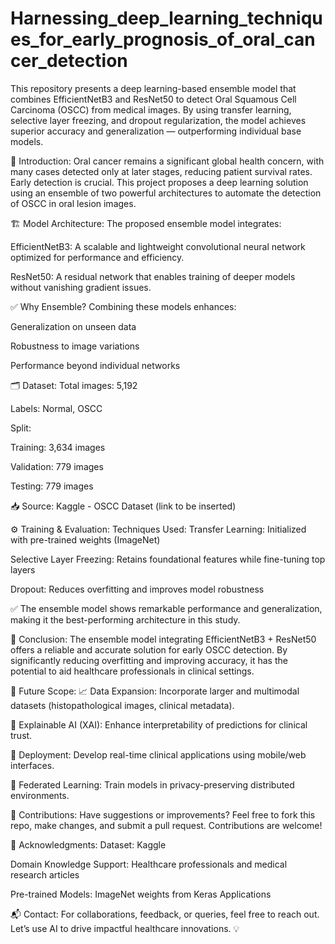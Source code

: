 # Harnessing_deep_learning_techniques_for_early_prognosis_of_oral_cancer_detection
This repository presents a deep learning-based ensemble model that combines EfficientNetB3 and ResNet50 to detect Oral Squamous Cell Carcinoma (OSCC) from medical images. By using transfer learning, selective layer freezing, and dropout regularization, the model achieves superior accuracy and generalization — outperforming individual base models.

📌 Introduction: 
Oral cancer remains a significant global health concern, with many cases detected only at later stages, reducing patient survival rates. Early detection is crucial. This project proposes a deep learning solution using an ensemble of two powerful architectures to automate the detection of OSCC in oral lesion images.

🏗️ Model Architecture:
The proposed ensemble model integrates:

EfficientNetB3: A scalable and lightweight convolutional neural network optimized for performance and efficiency.

ResNet50: A residual network that enables training of deeper models without vanishing gradient issues.

✅ Why Ensemble?
Combining these models enhances:

Generalization on unseen data

Robustness to image variations

Performance beyond individual networks

🗂️ Dataset:
Total images: 5,192

Labels: Normal, OSCC

Split:

Training: 3,634 images

Validation: 779 images

Testing: 779 images

📥 Source: Kaggle - OSCC Dataset (link to be inserted)

⚙️ Training & Evaluation:
Techniques Used:
Transfer Learning: Initialized with pre-trained weights (ImageNet)

Selective Layer Freezing: Retains foundational features while fine-tuning top layers

Dropout: Reduces overfitting and improves model robustness


✅ The ensemble model shows remarkable performance and generalization, making it the best-performing architecture in this study.

🧾 Conclusion:
The ensemble model integrating EfficientNetB3 + ResNet50 offers a reliable and accurate solution for early OSCC detection. By significantly reducing overfitting and improving accuracy, it has the potential to aid healthcare professionals in clinical settings.

🔮 Future Scope:
📈 Data Expansion: Incorporate larger and multimodal datasets (histopathological images, clinical metadata).

🧠 Explainable AI (XAI): Enhance interpretability of predictions for clinical trust.

🏥 Deployment: Develop real-time clinical applications using mobile/web interfaces.

🔐 Federated Learning: Train models in privacy-preserving distributed environments.

🤝 Contributions:
Have suggestions or improvements?
Feel free to fork this repo, make changes, and submit a pull request. Contributions are welcome!

🙏 Acknowledgments:
Dataset: Kaggle

Domain Knowledge Support: Healthcare professionals and medical research articles

Pre-trained Models: ImageNet weights from Keras Applications

📬 Contact:
For collaborations, feedback, or queries, feel free to reach out.
Let’s use AI to drive impactful healthcare innovations. 💡

